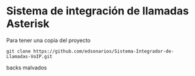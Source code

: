 # Sistema de integración de llamadas Asterisk

Para tener una copia del proyecto

    git clone https://github.com/edsonarios/Sistema-Integrador-de-Llamadas-VoIP.git

   
backs malvados